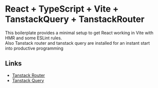# React + TypeScript + Vite + TanstackQuery + TanstackRouter

This boilerplate provides a minimal setup to get React working in Vite with HMR and some ESLint rules.  
Also Tanstack router and tanstack query are installed for an instant start into productive programming  

## Links

- [Tanstack Router](https://tanstack.com/router/latest/docs/framework/react/quick-start)
- [Tanstack Query](https://tanstack.com/query/latest/docs/framework/react/overview)


